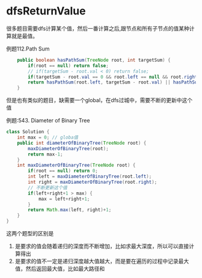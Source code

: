 # dfsReturnValue
很多题目需要dfs计算某个值，然后一番计算之后,跟节点和所有子节点的值某种计算就是最值。

例题112.Path Sum
```java
    public boolean hasPathSum(TreeNode root, int targetSum) {
        if(root == null) return false;
        // if(targetSum - root.val < 0) return false;
        if(targetSum - root.val == 0 && root.left == null && root.right == null) return true;
        return hasPathSum(root.left, targetSum - root.val) || hasPathSum(root.right, targetSum - root.val);
    }
```




但是也有类似的题目，缺需要一个global，在dfs过城中，需要不断的更新中这个值

例题:543. Diameter of Binary Tree

```java
class Solution {
    int max = 0; // globa值
    public int diameterOfBinaryTree(TreeNode root) {
        maxDiameterOfBinaryTree(root);
        return max-1;
    }
    int maxDiameterOfBinaryTree(TreeNode root) {
        if(root == null) return 0;
        int left = maxDiameterOfBinaryTree(root.left);
        int right = maxDiameterOfBinaryTree(root.right);
        // 不断更新这个值
        if(left+right+1 > max) {
            max = left+right+1;
        }
        return Math.max(left, right)+1;
    }
}
```

这两个题型的区别是


1. 是要求的值会随着递归的深度而不断增加，比如求最大深度，所以可以直接计算得出
2. 是要求的值不一定是递归深度越大值越大，而是要在遍历的过程中记录最大值，然后返回最大值，比如最大路径和